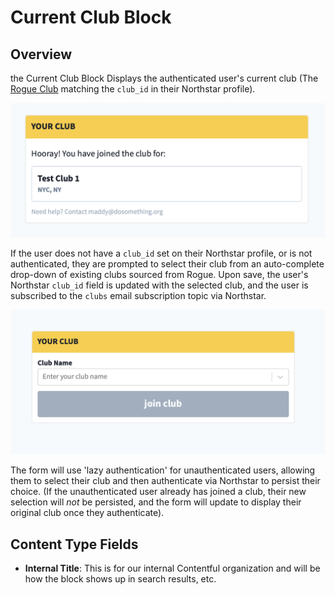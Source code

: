 # Current Club Block

## Overview

the Current Club Block Displays the authenticated user's current club (The [Rogue Club](https://github.com/DoSomething/rogue/blob/master/docs/features/clubs.md) matching the `club_id` in their Northstar profile).

![Example Current Club Block Form](../../.gitbook/assets/example-current-club-block.png)

If the user does not have a `club_id` set on their Northstar profile, or is not authenticated, they are prompted to select their club from an auto-complete drop-down of existing clubs sourced from Rogue. Upon save, the user's Northstar `club_id` field is updated with the selected club, and the user is subscribed to the `clubs` email subscription topic via Northstar.

![Example Current Club Block With Form](../../.gitbook/assets/example-current-club-block-form.png)

The form will use 'lazy authentication' for unauthenticated users, allowing them to select their club and then authenticate via Northstar to persist their choice. (If the unauthenticated user already has joined a club, their new selection will _not_ be persisted, and the form will update to display their original club once they authenticate).

## Content Type Fields

-   **Internal Title**: This is for our internal Contentful organization and will be how the block shows up in search results, etc.

